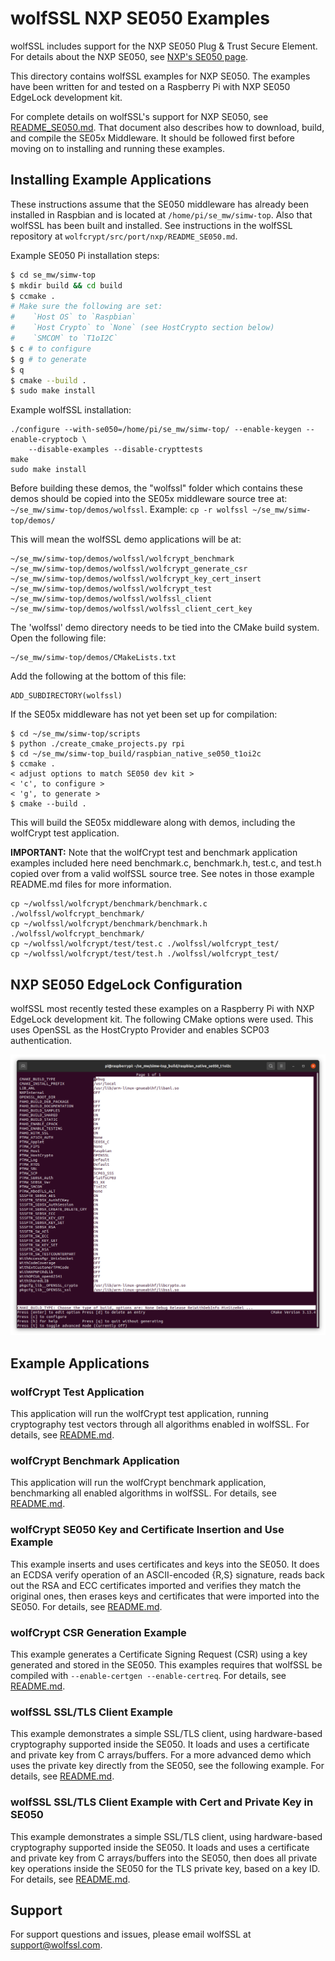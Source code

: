 # wolfSSL NXP SE050 Examples

wolfSSL includes support for the NXP SE050 Plug & Trust Secure Element. For
details about the NXP SE050, see [NXP's SE050 page](https://www.nxp.com/products/security-and-authentication/authentication/edgelock-se050-plug-trust-secure-element-family-enhanced-iot-security-with-maximum-flexibility:SE050).

This directory contains wolfSSL examples for NXP SE050. The examples have been
written for and tested on a Raspberry Pi with NXP SE050 EdgeLock development
kit.

For complete details on wolfSSL's support for NXP SE050, see
[README_SE050.md](https://www.github.com/wolfssl/wolfssl/tree/master/wolfcrypt/src/port/nxp/README_SE050.md).
That document also describes how to download, build, and compile the SE05x
Middleware. It should be followed first before moving on to installing and
running these examples.

## Installing Example Applications

These instructions assume that the SE050 middleware has already been installed
in Raspbian and is located at `/home/pi/se_mw/simw-top`. Also that wolfSSL has
been built and installed. See instructions in the wolfSSL repository at
`wolfcrypt/src/port/nxp/README_SE050.md`.

Example SE050 Pi installation steps:

```sh
$ cd se_mw/simw-top
$ mkdir build && cd build
$ ccmake .
# Make sure the following are set:
#    `Host OS` to `Raspbian`
#    `Host Crypto` to `None` (see HostCrypto section below)
#    `SMCOM` to `T1oI2C`
$ c # to configure
$ g # to generate
$ q
$ cmake --build .
$ sudo make install
```

Example wolfSSL installation:

```
./configure --with-se050=/home/pi/se_mw/simw-top/ --enable-keygen --enable-cryptocb \
    --disable-examples --disable-crypttests
make
sudo make install
```

Before building these demos, the "wolfssl" folder which contains these demos
should be copied into the SE05x middleware source tree at: `~/se_mw/simw-top/demos/wolfssl`.
Example: `cp -r wolfssl ~/se_mw/simw-top/demos/`

This will mean the wolfSSL demo applications will be at:

```
~/se_mw/simw-top/demos/wolfssl/wolfcrypt_benchmark
~/se_mw/simw-top/demos/wolfssl/wolfcrypt_generate_csr
~/se_mw/simw-top/demos/wolfssl/wolfcrypt_key_cert_insert
~/se_mw/simw-top/demos/wolfssl/wolfcrypt_test
~/se_mw/simw-top/demos/wolfssl/wolfssl_client
~/se_mw/simw-top/demos/wolfssl/wolfssl_client_cert_key
```

The 'wolfssl' demo directory needs to be tied into the CMake build system. Open
the following file:

```
~/se_mw/simw-top/demos/CMakeLists.txt
```

Add the following at the bottom of this file:

```
ADD_SUBDIRECTORY(wolfssl)
```

If the SE05x middleware has not yet been set up for compilation:

```
$ cd ~/se_mw/simw-top/scripts
$ python ./create_cmake_projects.py rpi
$ cd ~/se_mw/simw-top_build/raspbian_native_se050_t1oi2c
$ ccmake .
< adjust options to match SE050 dev kit >
< 'c', to configure >
< 'g', to generate >
$ cmake --build .
```

This will build the SE05x middleware along with demos, including the wolfCrypt
test application.

**IMPORTANT:** Note that the wolfCrypt test and benchmark application examples
included here need benchmark.c, benchmark.h, test.c, and test.h copied over
from a valid wolfSSL source tree. See notes in those example README.md files
for more information.

```
cp ~/wolfssl/wolfcrypt/benchmark/benchmark.c ./wolfssl/wolfcrypt_benchmark/
cp ~/wolfssl/wolfcrypt/benchmark/benchmark.h ./wolfssl/wolfcrypt_benchmark/
cp ~/wolfssl/wolfcrypt/test/test.c ./wolfssl/wolfcrypt_test/
cp ~/wolfssl/wolfcrypt/test/test.h ./wolfssl/wolfcrypt_test/
```

## NXP SE050 EdgeLock Configuration

wolfSSL most recently tested these examples on a Raspberry Pi with NXP
EdgeLock development kit. The following CMake options were used. This uses
OpenSSL as the HostCrypto Provider and enables SCP03 authentication.

![CMake Configuration](images/se05x_middleware_cmake_openssl_scp03.png)

## Example Applications

### wolfCrypt Test Application

This application will run the wolfCrypt test application, running cryptography
test vectors through all algorithms enabled in wolfSSL. For details, see
[README.md](./wolfssl/wolfcrypt_test/README.md).

### wolfCrypt Benchmark Application

This application will run the wolfCrypt benchmark application, benchmarking
all enabled algorithms in wolfSSL. For details, see
[README.md](./wolfssl/wolfcrypt_benchmark/README.md).

### wolfCrypt SE050 Key and Certificate Insertion and Use Example

This example inserts and uses certificates and keys into the SE050. It does an
ECDSA verify operation of an ASCII-encoded {R,S} signature, reads back out the
RSA and ECC certificates imported and verifies they match the original ones,
then erases keys and certificates that were imported into the SE050. For
details, see [README.md](./wolfssl/wolfcrypt_key_cert_insert/README.md).

### wolfCrypt CSR Generation Example

This example generates a Certificate Signing Request (CSR) using a key
generated and stored in the SE050. This examples requires that wolfSSL be
compiled with `--enable-certgen --enable-certreq`. For details, see
[README.md](./wolfssl/wolfcrypt_generate_csr/README.md).

### wolfSSL SSL/TLS Client Example

This example demonstrates a simple SSL/TLS client, using hardware-based
cryptography supported inside the SE050. It loads and uses a certificate
and private key from C arrays/buffers. For a more advanced demo which uses
the private key directly from the SE050, see the following example. For details,
see [README.md](./wolfssl/wolfssl_client/README.md).

### wolfSSL SSL/TLS Client Example with Cert and Private Key in SE050

This example demonstrates a simple SSL/TLS client, using hardware-based
cryptography supported inside the SE050. It loads and uses a certificate
and private key from C arrays/buffers into the SE050, then does all private key
operations inside the SE050 for the TLS private key, based on a key ID.
For details, see [README.md](./wolfssl/wolfssl_client_cert_key/README.md).

## Support

For support questions and issues, please email wolfSSL at support@wolfssl.com.

